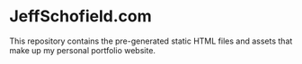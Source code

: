 # JeffSchofield.com

This repository contains the pre-generated static HTML files and assets that make up my personal portfolio website.